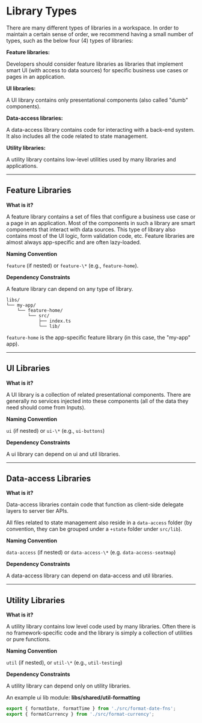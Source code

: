 # Library Types

There are many different types of libraries in a workspace. In order to maintain a certain sense of order, we recommend having a small number of types, such as the below four (4) types of libraries:

**Feature libraries:**

Developers should consider feature libraries as libraries that implement smart UI (with access to data sources) for specific business use cases or pages in an application.

**UI libraries:**

A UI library contains only presentational components (also called "dumb" components).

**Data-access libraries:**

A data-access library contains code for interacting with a back-end system. It also includes all the code related to state management.

**Utility libraries:**

A utility library contains low-level utilities used by many libraries and applications.

---

## Feature Libraries

**What is it?**

A feature library contains a set of files that configure a business use case or a page in an application. Most of the components in such a library are smart components that interact with data sources. This type of library also contains most of the UI logic, form validation code, etc. Feature libraries are almost always app-specific and are often lazy-loaded.

**Naming Convention**

`feature` (if nested) or `feature-\*` (e.g., `feature-home`).

**Dependency Constraints**

A feature library can depend on any type of library.

```treeview
libs/
└── my-app/
    └── feature-home/
        └── src/
            ├── index.ts
            └── lib/
```

`feature-home` is the app-specific feature library (in this case, the "my-app" app).

---

## UI Libraries

**What is it?**

A UI library is a collection of related presentational components. There are generally no services injected into these components (all of the data they need should come from Inputs).

**Naming Convention**

`ui` (if nested) or `ui-\*` (e.g., `ui-buttons`)

**Dependency Constraints**

A ui library can depend on ui and util libraries.

---

## Data-access Libraries

**What is it?**

Data-access libraries contain code that function as client-side delegate layers to server tier APIs.

All files related to state management also reside in a `data-access` folder (by convention, they can be grouped under a `+state` folder under `src/lib`).

**Naming Convention**

`data-access` (if nested) or `data-access-\*` (e.g. `data-access-seatmap`)

**Dependency Constraints**

A data-access library can depend on data-access and util libraries.

---

## Utility Libraries

**What is it?**

A utility library contains low level code used by many libraries. Often there is no framework-specific code and the library is simply a collection of utilities or pure functions.

**Naming Convention**

`util` (if nested), or `util-\*` (e.g., `util-testing`)

**Dependency Constraints**

A utility library can depend only on utility libraries.

An example ui lib module: **libs/shared/util-formatting**

```ts
export { formatDate, formatTime } from './src/format-date-fns';
export { formatCurrency } from './src/format-currency';
```
